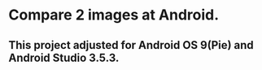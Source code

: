 # Compare 2 images at Android.

## This project adjusted for Android OS 9(Pie) and Android Studio 3.5.3.
